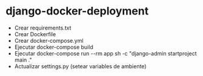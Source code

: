 # django-docker-deployment

- Crear requirements.txt
- Crear Dockerfile
- Crear docker-compose.yml
- Ejecutar
    docker-compose build
- Ejecutar
    docker-compose run --rm app sh -c "django-admin startproject main ."
- Actualizar settings.py (setear variables de ambiente)